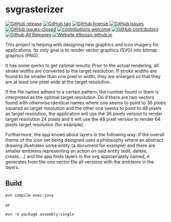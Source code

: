 # svgrasterizer

<!---
[![start with why](https://img.shields.io/badge/start%20with-why%3F-brightgreen.svg?style=flat)](http://www.ted.com/talks/simon_sinek_how_great_leaders_inspire_action)
--->
[![GitHub release](https://img.shields.io/github/release/elbosso/svgrasterizer/all.svg?maxAge=1)](https://GitHub.com/elbosso/svgrasterizer/releases/)
[![GitHub tag](https://img.shields.io/github/tag/elbosso/svgrasterizer.svg)](https://GitHub.com/elbosso/svgrasterizer/tags/)
[![GitHub license](https://img.shields.io/github/license/elbosso/svgrasterizer.svg)](https://github.com/elbosso/svgrasterizer/blob/master/LICENSE)
[![GitHub issues](https://img.shields.io/github/issues/elbosso/svgrasterizer.svg)](https://GitHub.com/elbosso/svgrasterizer/issues/)
[![GitHub issues-closed](https://img.shields.io/github/issues-closed/elbosso/svgrasterizer.svg)](https://GitHub.com/elbosso/svgrasterizer/issues?q=is%3Aissue+is%3Aclosed)
[![contributions welcome](https://img.shields.io/badge/contributions-welcome-brightgreen.svg?style=flat)](https://github.com/elbosso/svgrasterizer/issues)
[![GitHub contributors](https://img.shields.io/github/contributors/elbosso/svgrasterizer.svg)](https://GitHub.com/elbosso/svgrasterizer/graphs/contributors/)
[![Github All Releases](https://img.shields.io/github/downloads/elbosso/svgrasterizer/total.svg)](https://github.com/elbosso/svgrasterizer)
[![Website elbosso.github.io](https://img.shields.io/website-up-down-green-red/https/elbosso.github.io.svg)](https://elbosso.github.io/)

This project is helping with designing new graphics and icon imagery for
applications. Its only goal is to render vector graphics (SVG) into bitmap
graphics (PNG).

It has some quirks to get optimal results: Prior to the actual rendering,
all stroke widths are converted to the target resolution. If stroke widths
are found to be smaller than one pixel in width, they are enlarged so
that they are at least one pixel wide at the target resolution.

If the file names adhere to a certain pattern, the number found in them is
interpreted as the optimal target resolution. Do if there are two vectors
found with otherwise identical names where one seems to point to 36 pixels
squared as target resolution and the other one seems to point to 48
pixels as target resolution, the application will use the 36 pixels version to render
target resolution 24 pixels and it will use the 48 pixel version to
render 64 pixels target resolution (for example).

Furthermore, the app knows about layers in the following way: If the overall
theme of the icon set being designed uses a philosophy where an abstract 
drawing illustrates some entity (a document for example) and there 
are smaller emblems representing an action on said entity (edit, delete, create,...)
and the app finds layers in the svg appropriately named, it generates 
from the one vector file all versions with the emblems in the layers.

## Build

```
mvn compile exec:java
```

or 

```
mvn -U package assembly:single
```


